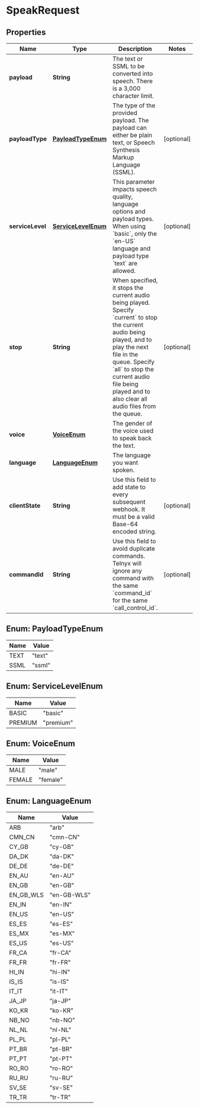 

# SpeakRequest


## Properties

Name | Type | Description | Notes
------------ | ------------- | ------------- | -------------
**payload** | **String** | The text or SSML to be converted into speech. There is a 3,000 character limit. | 
**payloadType** | [**PayloadTypeEnum**](#PayloadTypeEnum) | The type of the provided payload. The payload can either be plain text, or Speech Synthesis Markup Language (SSML). |  [optional]
**serviceLevel** | [**ServiceLevelEnum**](#ServiceLevelEnum) | This parameter impacts speech quality, language options and payload types. When using &#x60;basic&#x60;, only the &#x60;en-US&#x60; language and payload type &#x60;text&#x60; are allowed. |  [optional]
**stop** | **String** | When specified, it stops the current audio being played. Specify &#x60;current&#x60; to stop the current audio being played, and to play the next file in the queue. Specify &#x60;all&#x60; to stop the current audio file being played and to also clear all audio files from the queue. |  [optional]
**voice** | [**VoiceEnum**](#VoiceEnum) | The gender of the voice used to speak back the text. | 
**language** | [**LanguageEnum**](#LanguageEnum) | The language you want spoken. | 
**clientState** | **String** | Use this field to add state to every subsequent webhook. It must be a valid Base-64 encoded string. |  [optional]
**commandId** | **String** | Use this field to avoid duplicate commands. Telnyx will ignore any command with the same &#x60;command_id&#x60; for the same &#x60;call_control_id&#x60;. |  [optional]



## Enum: PayloadTypeEnum

Name | Value
---- | -----
TEXT | &quot;text&quot;
SSML | &quot;ssml&quot;



## Enum: ServiceLevelEnum

Name | Value
---- | -----
BASIC | &quot;basic&quot;
PREMIUM | &quot;premium&quot;



## Enum: VoiceEnum

Name | Value
---- | -----
MALE | &quot;male&quot;
FEMALE | &quot;female&quot;



## Enum: LanguageEnum

Name | Value
---- | -----
ARB | &quot;arb&quot;
CMN_CN | &quot;cmn-CN&quot;
CY_GB | &quot;cy-GB&quot;
DA_DK | &quot;da-DK&quot;
DE_DE | &quot;de-DE&quot;
EN_AU | &quot;en-AU&quot;
EN_GB | &quot;en-GB&quot;
EN_GB_WLS | &quot;en-GB-WLS&quot;
EN_IN | &quot;en-IN&quot;
EN_US | &quot;en-US&quot;
ES_ES | &quot;es-ES&quot;
ES_MX | &quot;es-MX&quot;
ES_US | &quot;es-US&quot;
FR_CA | &quot;fr-CA&quot;
FR_FR | &quot;fr-FR&quot;
HI_IN | &quot;hi-IN&quot;
IS_IS | &quot;is-IS&quot;
IT_IT | &quot;it-IT&quot;
JA_JP | &quot;ja-JP&quot;
KO_KR | &quot;ko-KR&quot;
NB_NO | &quot;nb-NO&quot;
NL_NL | &quot;nl-NL&quot;
PL_PL | &quot;pl-PL&quot;
PT_BR | &quot;pt-BR&quot;
PT_PT | &quot;pt-PT&quot;
RO_RO | &quot;ro-RO&quot;
RU_RU | &quot;ru-RU&quot;
SV_SE | &quot;sv-SE&quot;
TR_TR | &quot;tr-TR&quot;



